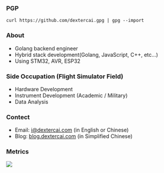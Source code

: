 ### PGP
`curl https://github.com/dextercai.gpg | gpg --import`

### About
- Golang backend engineer
- Hybrid stack development(Golang, JavaScript, C++, etc...)
- Using STM32, AVR, ESP32

### Side Occupation (Flight Simulator Field)
- Hardware Development
- Instrument Development (Academic / Military)
- Data Analysis
 
### Contect
- Email: i@dextercai.com (in English or Chinese)
- Blog: [blog.dextercai.com](http://blog.dextercai.com) (in Simplified Chinese)

### Metrics

![](https://github-profile-summary-cards.vercel.app/api/cards/profile-details?username=dextercai&theme=default)
